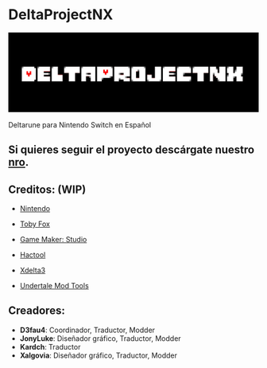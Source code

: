 # DeltaProjectNX

![Banner](/assets/Banner.png)

Deltarune para Nintendo Switch en Español

## Si quieres seguir el proyecto descárgate nuestro [nro](https://github.com/UnderProject/UnderProjectNX-Updater/releases). 

## Creditos: (WIP)
* [Nintendo](https://www.nintendo.com)

* [Toby Fox](https://en.wikipedia.org/wiki/Toby_Fox)

* [Game Maker: Studio](https://www.yoyogames.com/gamemaker)

* [Hactool](https://github.com/SciresM/hactool)

* [Xdelta3](https://github.com/jmacd/xdelta)

* [Undertale Mod Tools](https://github.com/krzys-h/UndertaleModTool)

## Creadores:
* **D3fau4**: Coordinador, Traductor, Modder
* **JonyLuke**: Diseñador gráfico, Traductor, Modder
* **Kardch**: Traductor
* **Xalgovia**: Diseñador gráfico, Traductor, Modder
